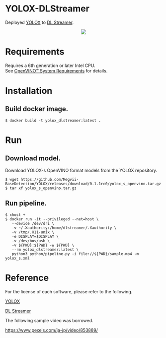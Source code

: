 # YOLOX-DLStreamer

Deployed [YOLOX](https://github.com/Megvii-BaseDetection/YOLOX) to [DL Streamer](https://github.com/openvinotoolkit/dlstreamer_gst).

<div align="center"><img src="sample.gif"/></div>

# Requirements

Requires a 6th generation or later Intel CPU.  
See [OpenVINO™ System Requirements](https://www.intel.com/content/www/us/en/developer/tools/openvino-toolkit/system-requirements.html) for details.

# Installation

## Build docker image.

```
$ docker build -t yolox_dlstreamer:latest .
```

# Run

## Download model.

Download YOLOX-s OpenVINO format models from the YOLOX repository.

```
$ wget https://github.com/Megvii-BaseDetection/YOLOX/releases/download/0.1.1rc0/yolox_s_openvino.tar.gz
$ tar xf yolox_s_openvino.tar.gz
```

## Run pipeline.

```
$ xhost +
$ docker run -it --privileged --net=host \
   --device /dev/dri \
   -v ~/.Xauthority:/home/dlstreamer/.Xauthority \
   -v /tmp/.X11-unix \
   -e DISPLAY=$DISPLAY \
   -v /dev/bus/usb \
   -v ${PWD}:${PWD} -w ${PWD} \
   --rm yolox_dlstreamer:latest \
   python3 python/pipeline.py -i file://${PWD}/sample.mp4 -m yolox_s.xml
```

# Reference

For the license of each software, please refer to the following.

[YOLOX](https://github.com/Megvii-BaseDetection/YOLOX/blob/main/LICENSE)

[DL Streamer](https://github.com/dlstreamer/dlstreamer/blob/master/LICENSE)

The following sample video was borrowed.

https://www.pexels.com/ja-jp/video/853889/
